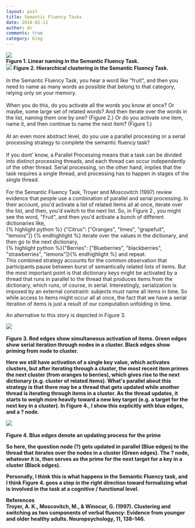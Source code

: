 ```yaml
---
layout: post
title: Semantic Fluency Tasks
date: 2018-02-11
author: dc
comments: true
category: blog
---
```

<div class="container-fluid">
	<div class="row">
		<div class = "col-md-6">
 <img src="{{site.url}}/assets/images/linear.png" class="img-fluid">
 <br>
 <strong>Figure 1. Linear naming in the Semantic Fluency Task.</strong>
	    </div>
	    <div class = "col-md-6">
         <img src="{{site.url}}/assets/images/hierarchical.png" class="img-fluid">
    <strong>Figure 2.  Hierarchical clustering in the Semantic Fluency Task. </strong><br><br>
     In the Semantic Fluency Task, you hear a word like "fruit", and then you need to name as many words as possible that belong to that category, relying only on your memory.
<br><br>
    When you do this, do you activate all the words you know at once? Or maybe, some large set of related words? And then iterate over the words in the list, naming them one by one? (Figure 2.) Or do you activate one item, name it, and then continue to name the next item? (Figure 1.)
<br><br>
    At an even more abstract level, do you use a parallel processing or a serial processing strategy to complete the semantic fluency task?
<br><br>
    If you dont' know, a Parallel Processing means that a task can be divided into distinct processing threads, and each thread can occur independently of the other thread. Serial processing, on the other hand, implies that the task requires a single thread, and processing has to happen in stages of the single thread.
    <br><br>
For the Semantic Fluency Task, Troyer and Moscovitch (1997) review evidence that people use a combination of parallel and serial processing. In their account, you'd activate a list of related items all at once, iterate over the list, and then, you'd switch to the next list. So, in Figure 2., you might see the word, "Fruit", and then you'd activate a bunch of different dictionaries like,
<br>
{% highlight python %} {"Citrus": ["Oranges", "limes", "grapefuit", "lemons"]} {% endhighlight %}
iterate over the values in the dictionary, and then go to the next dictionary, <br> {% highlight python %}{"Berries": ["Blueberries", "blackberries", "strawberries", "lemons"]}{% endhighlight %}
and repeat.
        </div>
    </div>
 </div>
 This combined strategy accounts for the common observation that participants pause between burst of semantically related lists of items. But the most important point is that dictionary keys might be activated by a thread that runs in parallel to the thread that produces items from the dictionary, which runs, of course, in serial. Interestingly, serialization is imposed by an external constraint: subjects must name all items in time. So while access to items might occur all at once, the fact that we have a serial iteration of items is just a result of our computation unfolding in time.

 An alternative to this story is depicted in Figure 3.

 <img src="{{site.url}}/assets/images/hierarchical2.png" class="img-fluid">
     <br><br>
 <strong> Figure 3. Red edges show simultaneous activation of items. Green edges show serial iteration through nodes in a cluster. Black edges show priming from node to cluster. <strong>

 Here we still have activation of a single key value, which activates clusters, but after iterating through a cluster, the most recent item primes the next cluster (from oranges to berries), which gives rise to the next dictionary (e.g. cluster of related items). What's parallel about this strategy is that there may be a thread that gets updated while another thread is iterating through items in a cluster. As the thread updates, it starts to weigh more heavily toward a new key target (e.g. a target for the next key in a cluster). In Figure 4., I show this explicitly with blue edges, and a ? node.

  <img src="{{site.url}}/assets/images/hierarchical3.png" class="img-fluid">
      <br><br>
      <strong>Figure 4. Blue edges denote an updating process for the prime</strong>

So here, the question node (?) gets updated in parallel (Blue edges) to the thread that iterates over the nodes in a cluster (Green edges). The ? node, whatever it is, then serves as the prime for the next target for a key in a cluster (Black edges).

Personally, I think this is what happens in the Semantic Fluency task, and I think Figure 4. goes a step in the right direction toward formalizing what is involved in the task at a cognitive / functional level.

**References**
<br>
Troyer, A. K., Moscovitch, M., & Winocur, G. (1997). Clustering and switching as two components of verbal fluency: Evidence from younger and older healthy adults. Neuropsychology, 11, 138–146.
